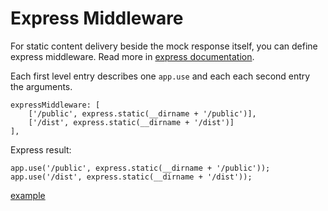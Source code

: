 # Express Middleware

For static content delivery beside the mock response itself, you can define express middleware.
Read more in [express documentation](http://expressjs.com/en/4x/api.html#app.use).

Each first level entry describes one `app.use` and each each second entry the arguments.

```
expressMiddleware: [
	['/public', express.static(__dirname + '/public')],
	['/dist', express.static(__dirname + '/dist')]
],
```

Express result:
```
app.use('/public', express.static(__dirname + '/public'));
app.use('/dist', express.static(__dirname + '/dist'));
```

[example](/demo/index.js#L37)
